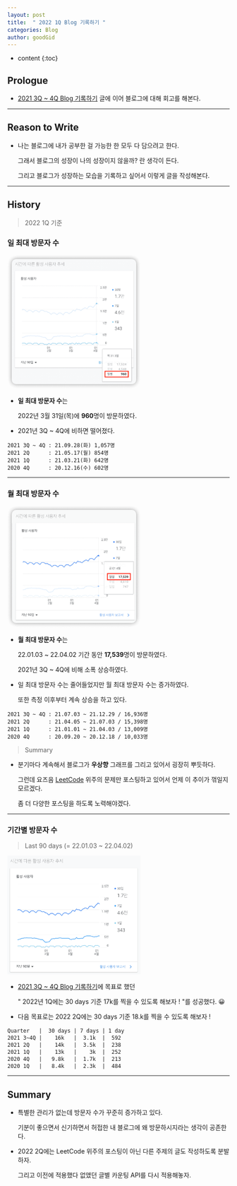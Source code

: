 ```yaml
---
layout: post
title:  " 2022 1Q Blog 기록하기 "
categories: Blog
author: goodGid
---
```

* content
{:toc}

## Prologue

* [2021 3Q ~ 4Q Blog 기록하기]({{site.url}}/2022-1Q-Blog) 글에 이어 블로그에 대해 회고를 해본다.



---

## Reason to Write

* 나는 블로그에 내가 공부한 걸 가능한 한 모두 다 담으려고 한다.

  그래서 블로그의 성장이 나의 성장이지 않을까? 란 생각이 든다.

  그리고 블로그가 성장하는 모습을 기록하고 싶어서 이렇게 글을 작성해본다.


---


## History

> 2022 1Q 기준

### 일 최대 방문자 수

<img src="/assets/img/blog/2022-1Q-Blog_1.png" alt="" style="max-width: 60%;">

* **일 최대 방문자 수**는

  2022년 3월 31일(목)에 **960**명이 방문하였다.

* 2021년 3Q ~ 4Q에 비하면 떨어졌다.

```
2021 3Q ~ 4Q : 21.09.28(화) 1,057명
2021 2Q      : 21.05.17(월) 854명
2021 1Q      : 21.03.21(화) 642명
2020 4Q      : 20.12.16(수) 602명
```

---

### 월 최대 방문자 수

<img src="/assets/img/blog/2022-1Q-Blog_2.png" alt="" style="max-width: 60%;">

* **월 최대 방문자 수**는

  22.01.03 ~ 22.04.02 기간 동안 **17,539**명이 방문하였다.

  2021년 3Q ~ 4Q에 비해 소폭 상승하였다.

* 일 최대 방문자 수는 줄어들었지만 월 최대 방문자 수는 증가하였다.

  또한 측정 이후부터 계속 상승을 하고 있다.

```
2021 3Q ~ 4Q : 21.07.03 ~ 21.12.29 / 16,936명
2021 2Q      : 21.04.05 ~ 21.07.03 / 15,398명
2021 1Q      : 21.01.01 ~ 21.04.03 / 13,009명
2020 4Q      : 20.09.20 ~ 20.12.18 / 10,033명
```

> Summary

* 분기마다 계속해서 블로그가 **우상향** 그래프를 그리고 있어서 굉장히 뿌듯하다.

  그런데 요즈음 [LeetCode]({{site.url}}/category/#LeetCode) 위주의 문제만 포스팅하고 있어서 언제 이 추이가 꺾일지 모르겠다.

  좀 더 다양한 포스팅을 하도록 노력해야겠다.


---


### 기간별 방문자 수

> Last 90 days (= 22.01.03 ~ 22.04.02)

<img src="/assets/img/blog/2022-1Q-Blog_3.png" alt="" style="max-width: 60%;">

* [2021 3Q ~ 4Q Blog 기록하기]({{site.url}}/2022-1Q-Blog)에 목표로 했던

  " 2022년 1Q에는 30 days 기준 17k를 찍을 수 있도록 해보자 ! "를 성공했다. 😀

* 다음 목표로는 2022 2Q에는 30 days 기준 18.k를 찍을 수 있도록 해보자 !

```
Quarter   |  30 days | 7 days | 1 day 
2021 3~4Q |    16k   |  3.1k  |  592
2021 2Q   |    14k   |  3.5k  |  238
2021 1Q   |    13k   |    3k  |  252
2020 4Q   |   9.8k   |  1.7k  |  213
2020 1Q   |   8.4k   |  2.3k  |  484
```

---

## Summary

* 특별한 관리가 없는데 방문자 수가 꾸준히 증가하고 있다.

  기분이 좋으면서 신기하면서 허접한 내 블로그에 왜 방문하시지라는 생각이 공존한다.

* 2022 2Q에는 LeetCode 위주의 포스팅이 아닌 다른 주제의 글도 작성하도록 분발하자.

  그리고 이전에 적용했다 없앴던 글별 카운팅 API를 다시 적용해놓자.